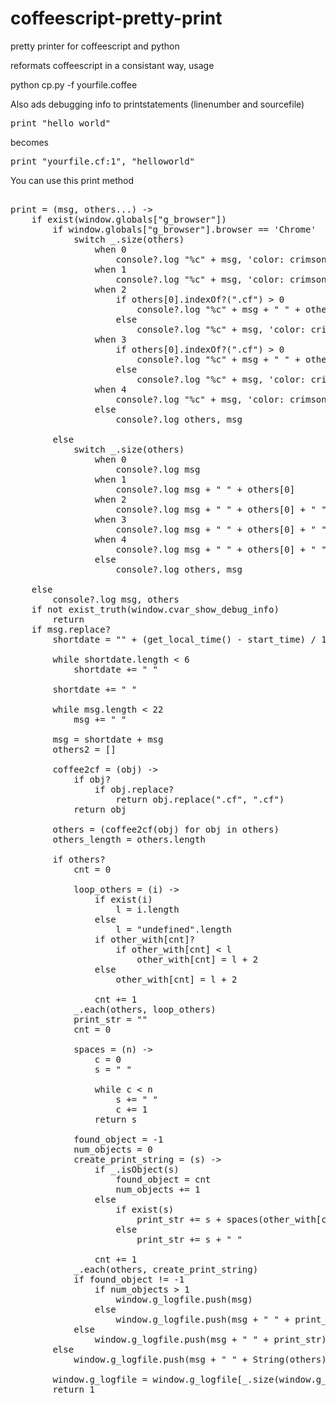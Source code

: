 coffeescript-pretty-print
=========================

pretty printer for coffeescript and python

reformats coffeescript in a consistant way, usage

python cp.py -f yourfile.coffee

Also ads debugging info to printstatements (linenumber and sourcefile)

<pre>
print "hello world"
</pre>

becomes

<pre>
print "yourfile.cf:1", "helloworld"
</pre>

You can use this print method

<pre>

print = (msg, others...) ->
    if exist(window.globals["g_browser"])
        if window.globals["g_browser"].browser == 'Chrome'
            switch _.size(others)
                when 0
                    console?.log "%c" + msg, 'color: crimson', others
                when 1
                    console?.log "%c" + msg, 'color: crimson', others[0]
                when 2
                    if others[0].indexOf?(".cf") > 0
                        console?.log "%c" + msg + " " + others[0], 'color: crimson', others[1]
                    else
                        console?.log "%c" + msg, 'color: crimson', others[0], others[1]
                when 3
                    if others[0].indexOf?(".cf") > 0
                        console?.log "%c" + msg + " " + others[0], 'color: crimson', others[1], others[2]
                    else
                        console?.log "%c" + msg, 'color: crimson', others[0], others[1], others[2]
                when 4
                    console?.log "%c" + msg, 'color: crimson', others[0], others[1], others[2], others[3]
                else
                    console?.log others, msg

        else
            switch _.size(others)
                when 0
                    console?.log msg
                when 1
                    console?.log msg + " " + others[0]
                when 2
                    console?.log msg + " " + others[0] + " " + others[1]
                when 3
                    console?.log msg + " " + others[0] + " " + others[1] + " " + others[2]
                when 4
                    console?.log msg + " " + others[0] + " " + others[1] + " " + others[2] + " " + others[3]
                else
                    console?.log others, msg

    else
        console?.log msg, others
    if not exist_truth(window.cvar_show_debug_info)
        return
    if msg.replace?
        shortdate = "" + (get_local_time() - start_time) / 1000

        while shortdate.length < 6
            shortdate += " "

        shortdate += " "

        while msg.length < 22
            msg += " "

        msg = shortdate + msg
        others2 = []

        coffee2cf = (obj) ->
            if obj?
                if obj.replace?
                    return obj.replace(".cf", ".cf")
            return obj

        others = (coffee2cf(obj) for obj in others)
        others_length = others.length

        if others?
            cnt = 0

            loop_others = (i) ->
                if exist(i)
                    l = i.length
                else
                    l = "undefined".length
                if other_with[cnt]?
                    if other_with[cnt] < l
                        other_with[cnt] = l + 2
                else
                    other_with[cnt] = l + 2

                cnt += 1
            _.each(others, loop_others)
            print_str = ""
            cnt = 0

            spaces = (n) ->
                c = 0
                s = " "

                while c < n
                    s += " "
                    c += 1
                return s

            found_object = -1
            num_objects = 0
            create_print_string = (s) ->
                if _.isObject(s)
                    found_object = cnt
                    num_objects += 1
                else
                    if exist(s)
                        print_str += s + spaces(other_with[cnt] - s.length)
                    else
                        print_str += s + " "

                cnt += 1
            _.each(others, create_print_string)
            if found_object != -1
                if num_objects > 1
                    window.g_logfile.push(msg)
                else
                    window.g_logfile.push(msg + " " + print_str + " " + others[found_object])
            else
                window.g_logfile.push(msg + " " + print_str)
        else
            window.g_logfile.push(msg + " " + String(others))

        window.g_logfile = window.g_logfile[_.size(window.g_logfile) - 150..]
        return 1

</pre>
